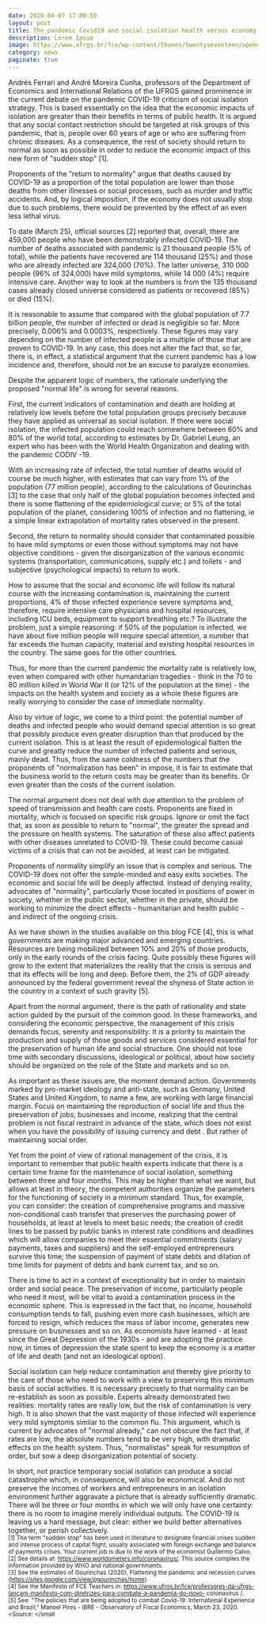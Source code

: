 ```yaml
--- 
date: 2020-04-07 17:00:55
layout: post
title: The pandemic Covid19 and social isolation health versus economy
description: Lorem Ipsum
image: https://www.ufrgs.br/fce/wp-content/themes/twentyseventeen/opengraph/opengraph_thumb.jpg
category: news
paginate: true
---
```



Andrés Ferrari and André Moreira Cunha, professors of the Department of Economics and International Relations of the UFRGS
gained prominence in the current debate on the pandemic COVID-19 criticism of social isolation strategy. This is based essentially on the idea that the economic impacts of isolation are greater than their benefits in terms of public health. It is argued that any social contact restriction should be targeted at risk groups of this pandemic, that is, people over 60 years of age or who are suffering from chronic diseases. As a consequence, the rest of society should return to normal as soon as possible in order to reduce the economic impact of this new form of "sudden stop" [1].

Proponents of the "return to normality" argue that deaths caused by COVID-19 as a proportion of the total population are lower than those deaths from other illnesses or social processes, such as murder and traffic accidents. And, by logical imposition, if the economy does not usually stop due to such problems, there would be prevented by the effect of an even less lethal virus.

To date (March 25), official sources [2] reported that, overall, there are 459,000 people who have been demonstrably infected COVID-19. The number of deaths associated with pandemic is 21 thousand people (5% of total), while the patients have recovered are 114 thousand (25%) and those who are already infected are 324,000 (70%). The latter universe, 310 000 people (96% of 324,000) have mild symptoms, while 14 000 (4%) require intensive care. Another way to look at the numbers is from the 135 thousand cases already closed universe considered as patients or recovered (85%) or died (15%).

It is reasonable to assume that compared with the global population of 7.7 billion people, the number of infected or dead is negligible so far. More precisely, 0.006% and 0.0003%, respectively. These figures may vary depending on the number of infected people is a multiple of those that are proven to COVID-19. In any case, this does not alter the fact that, so far, there is, in effect, a statistical argument that the current pandemic has a low incidence and, therefore, should not be an excuse to paralyze economies.

Despite the apparent logic of numbers, the rationale underlying the proposed "normal life" is wrong for several reasons.

First, the current indicators of contamination and death are holding at relatively low levels before the total population groups precisely because they have applied as universal as social isolation. If there were social isolation, the infected population could reach somewhere between 60% and 80% of the world total, according to estimates by Dr. Gabriel Leung, an expert who has been with the World Health Organization and dealing with the pandemic CODIV -19.

With an increasing rate of infected, the total number of deaths would of course be much higher, with estimates that can vary from 1% of the population (77 million people), according to the calculations of Gourinchas [3] to the case that only half of the global population becomes infected and there is some flattening of the epidemiological curve; or 5% of the total population of the planet, considering 100% of infection and no flattening, ie a simple linear extrapolation of mortality rates observed in the present.

Second, the return to normality should consider that contaminated possible to have mild symptoms or even those without symptoms may not have objective conditions - given the disorganization of the various economic systems (transportation, communications, supply etc.) and toilets - and subjective (psychological impacts) to return to work.

How to assume that the social and economic life will follow its natural course with the increasing contamination is, maintaining the current proportions, 4% of those infected experience severe symptoms and, therefore, require intensive care physicians and hospital resources, including ICU beds, equipment to support breathing etc.? To illustrate the problem, just a simple reasoning: if 50% of the population is infected, we have about five million people will require special attention, a number that far exceeds the human capacity, material and existing hospital resources in the country. The same goes for the other countries.

Thus, for more than the current pandemic the mortality rate is relatively low, even when compared with other humanitarian tragedies - think in the 70 to 80 million killed in World War II (or 12% of the population at the time) - the impacts on the health system and society as a whole these figures are really worrying to consider the case of immediate normality.

Also by virtue of logic, we come to a third point: the potential number of deaths and infected people who would demand special attention is so great that possibly produce even greater disruption than that produced by the current isolation. This is at least the result of epidemiological flatten the curve and greatly reduce the number of infected patients and serious, mainly dead. Thus, from the same coldness of the numbers that the proponents of "normalization has been" in impose, it is fair to estimate that the business world to the return costs may be greater than its benefits. Or even greater than the costs of the current isolation.

The normal argument does not deal with due attention to the problem of speed of transmission and health care costs. Proponents are fixed in mortality, which is focused on specific risk groups. Ignore or omit the fact that, as soon as possible to return to "normal", the greater the spread and the pressure on health systems. The saturation of these also affect patients with other diseases unrelated to COVID-19. These could become casual victims of a crisis that can not be avoided, at least can be mitigated.

Proponents of normality simplify an issue that is complex and serious. The COVID-19 does not offer the simple-minded and easy exits societies. The economic and social life will be deeply affected. Instead of denying reality, advocates of "normality", particularly those located in positions of power in society, whether in the public sector, whether in the private, should be working to minimize the direct effects - humanitarian and health public - and indirect of the ongoing crisis.

As we have shown in the studies available on this blog FCE [4], this is what governments are making major advanced and emerging countries. Resources are being mobilized between 10% and 20% of those products, only in the early rounds of the crisis facing. Quite possibly these figures will grow to the extent that materializes the reality that the crisis is serious and that its effects will be long and deep. Before them, the 2% of GDP already announced by the federal government reveal the shyness of State action in the country in a context of such gravity [5].

Apart from the normal argument, there is the path of rationality and state action guided by the pursuit of the common good. In these frameworks, and considering the economic perspective, the management of this crisis demands focus, serenity and responsibility. It is a priority to maintain the production and supply of those goods and services considered essential for the preservation of human life and social structure. One should not lose time with secondary discussions, ideological or political, about how society should be organized on the role of the State and markets and so on.

As important as these issues are, the moment demand action. Governments marked by pro-market ideology and anti-state, such as Germany, United States and United Kingdom, to name a few, are working with large financial margin. Focus on maintaining the reproduction of social life and thus the preservation of jobs, businesses and income, realizing that the central problem is not fiscal restraint in advance of the state, which does not exist when you have the possibility of issuing currency and debt . But rather of maintaining social order.

Yet from the point of view of rational management of the crisis, it is important to remember that public health experts indicate that there is a certain time frame for the maintenance of social isolation, something between three and four months. This may be higher than what we want, but allows at least in theory, the competent authorities organize the parameters for the functioning of society in a minimum standard. Thus, for example, you can consider: the creation of comprehensive programs and massive non-conditional cash transfer that preserves the purchasing power of households, at least at levels to meet basic needs; the creation of credit lines to be passed by public banks in interest rate conditions and deadlines which will allow companies to meet their essential commitments (salary payments, taxes and suppliers) and the self-employed entrepreneurs survive this time; the suspension of payment of state debts and dilation of time limits for payment of debts and bank current tax, and so on.

There is time to act in a context of exceptionality but in order to maintain order and social peace. The preservation of income, particularly people who need it most, will be vital to avoid a contamination process in the economic sphere. This is expressed in the fact that, no income, household consumption tends to fall, pushing even more cash businesses, which are forced to resign, which reduces the mass of labor income, generates new pressure on businesses and so on. As economists have learned - at least since the Great Depression of the 1930s - and are adopting the practice now, in times of depression the state spent to keep the economy is a matter of life and death (and not an ideological option).

Social isolation can help reduce contamination and thereby give priority to the care of those who need to work with a view to preserving this minimum basis of social activities. It is necessary precisely to that normality can be re-establish as soon as possible. Experts already demonstrated two realities: mortality rates are really low, but the risk of contamination is very high. It is also shown that the vast majority of those infected will experience very mild symptoms similar to the common flu. This argument, which is current by advocates of "normal already," can not obscure the fact that, if rates are low, the absolute numbers tend to be very high, with dramatic effects on the health system. Thus, "normalistas" speak for resumption of order, but sow a deep disorganization potential of society.

In short, not practice temporary social isolation can produce a social catastrophe which, in consequence, will also be economical. And do not preserve the incomes of workers and entrepreneurs in an isolation environment further aggravate a picture that is already sufficiently dramatic. There will be three or four months in which we will only have one certainty: there is no room to imagine merely individual outputs. The COVID-19 is leaving us a hard message, but clear: either we build better alternatives together, or perish collectively.
<br><small>
[1] The term "sudden stop" has been used in literature to designate financial crises sudden and intense process of capital flight, usually associated with foreign exchange and balance of payments crises. Your current job is due to the work of the economist Guillermo Calvo.
</small>
<br>
<small>
[2] See details at: https://www.worldometers.info/coronavirus/. This source compiles the information provided by WHO and national governments.
  </small>
  <br>
<small>
[3] See the estimates of Gourinchas (2020), Flattening the pandemic and recession curves (https://sites.google.com/view/pgourinchas/home).
</small>
<br>
  <small>
[4] See the Manifesto of FCE Teachers in: https://www.ufrgs.br/fce/professores-da-ufrgs-lancam-manifesto-com-diretrizes-para-combate-a-pandemia-do-novo- coronavirus /.
</small>
<br>
<small>
[5] See: "The policies that are being adopted to combat Covid-19: International Experience and Brazil," Manoel Pires - IBRE - Observatory of Fiscal Economics, March 23, 2020.
</small>
<small>
<Source: <a href='https://www.ufrgs.br/fce/a-pandemia-do-covid-19-e-o-isolamento-social-saude-versus-economia/'><a></small
